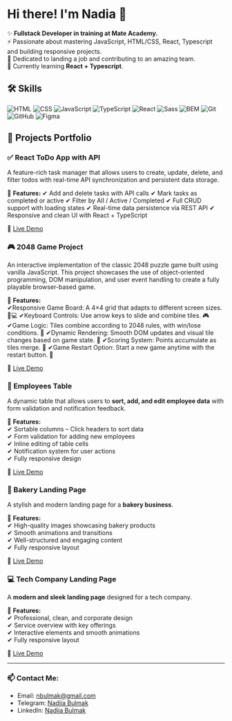 # Hi there! I'm Nadia 👋  

✨ **Fullstack Developer in training at Mate Academy.**  
⚡ Passionate about mastering JavaScript, HTML/CSS, React, Typescript and building responsive projects.  
🤩 Dedicated to landing a job and contributing to an amazing team.  
🌱 Currently learning **React + Typescript**.  

## 🛠️ Skills  

![HTML](https://img.shields.io/badge/HTML-Flexbox%2C%20Grid-orange?style=for-the-badge&logo=html5&logoColor=white)
![CSS](https://img.shields.io/badge/CSS-Adaptive%20Design%2C%20Animation%2C%20Transformation-blue?style=for-the-badge&logo=css3&logoColor=white)
![JavaScript](https://img.shields.io/badge/JavaScript-ES6%2B%2C%20DOM-yellow?style=for-the-badge&logo=javascript&logoColor=black)
![TypeScript](https://img.shields.io/badge/TypeScript-Type%20Safety%2C%20Interfaces-3178C6?style=for-the-badge&logo=typescript&logoColor=white)
![React](https://img.shields.io/badge/React-Components%2C%20Hooks-61DAFB?style=for-the-badge&logo=react&logoColor=black)
![Sass](https://img.shields.io/badge/Sass-CSS%20Preprocessor-pink?style=for-the-badge&logo=sass&logoColor=white)
![BEM](https://img.shields.io/badge/BEM-CSS%20Methodology-green?style=for-the-badge&logo=css3&logoColor=white)
![Git](https://img.shields.io/badge/Git-Version%20Control-red?style=for-the-badge&logo=git&logoColor=white)
![GitHub](https://img.shields.io/badge/GitHub-Repository-black?style=for-the-badge&logo=github&logoColor=white)
![Figma](https://img.shields.io/badge/Figma-Design%20Tool-blueviolet?style=for-the-badge&logo=figma&logoColor=white)

## 🚀 Projects Portfolio  

### ✅ React ToDo App with API
A feature-rich task manager that allows users to create, update, delete, and filter todos with real-time API synchronization and persistent data storage.

🔹 **Features:** 
✔ Add and delete tasks with API calls
✔ Mark tasks as completed or active
✔ Filter by All / Active / Completed
✔ Full CRUD support with loading states
✔ Real-time data persistence via REST API
✔ Responsive and clean UI with React + TypeScript

🔗 [Live Demo]([https://nadiiabulmak.github.io/react_todo-app-with-api/])


### 🎮 2048 Game Project
An interactive implementation of the classic 2048 puzzle game built using vanilla JavaScript. This project showcases the use of object-oriented programming, DOM manipulation, and user event handling to create a fully playable browser-based game.

🔹 **Features:**  
✔Responsive Game Board: A 4×4 grid that adapts to different screen sizes. 📱💻
✔Keyboard Controls: Use arrow keys to slide and combine tiles. 🎮
✔Game Logic: Tiles combine according to 2048 rules, with win/lose conditions. 🧠
✔Dynamic Rendering: Smooth DOM updates and visual tile changes based on game state. 🔄
✔Scoring System: Points accumulate as tiles merge. 🧾
✔Game Restart Option: Start a new game anytime with the restart button. 🔁

🔗 [Live Demo]([https://nadiiabulmak.github.io/js_2048_game/])

### 👥 Employees Table  
A dynamic table that allows users to **sort, add, and edit employee data** with form validation and notification feedback.  

🔹 **Features:**  
✔ Sortable columns – Click headers to sort data  
✔ Form validation for adding new employees  
✔ Inline editing of table cells  
✔ Notification system for user actions  
✔ Fully responsive design  

🔗 [Live Demo](https://nadiiabulmak.github.io/js_table_app/)

### 🍞 Bakery Landing Page  
A stylish and modern landing page for a **bakery business**.  

🔹 **Features:**  
✔ High-quality images showcasing bakery products  
✔ Smooth animations and transitions  
✔ Well-structured and engaging content  
✔ Fully responsive layout  

🔗 [Live Demo](https://nadiiabulmak.github.io/Bakery_landing_project/)


### 💻 Tech Company Landing Page  
A **modern and sleek landing page** designed for a tech company.  

🔹 **Features:**  
✔ Professional, clean, and corporate design  
✔ Service overview with key offerings  
✔ Interactive elements and smooth animations  
✔ Fully responsive layout  

🔗 [Live Demo](https://nadiiabulmak.github.io/Landing_for_Tech_Company/)

---
  
### 📫 Contact Me:
- Email: nbulmak@gmail.com 
- Telegram: [Nadiia Bulmak](https://t.me/bulmak_nadiia)  
- LinkedIn: [Nadiia Bulmak](www.linkedin.com/in/nadiiabulmak)

<!--
**NadiiaBulmak/NadiiaBulmak** is a ✨ _special_ ✨ repository because its `README.md` (this file) appears on your GitHub profile.

Here are some ideas to get you started:

- 🔭 I’m currently working on ...
- 🌱 I’m currently learning ...
- 👯 I’m looking to collaborate on ...
- 🤔 I’m looking for help with ...
- 💬 Ask me about ...
- 📫 How to reach me: ...
- 😄 Pronouns: ...
- ⚡ Fun fact: ...
-->
